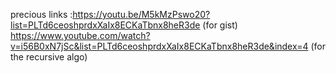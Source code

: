 precious links :https://youtu.be/M5kMzPswo20?list=PLTd6ceoshprdxXaIx8ECKaTbnx8heR3de (for gist)
https://www.youtube.com/watch?v=i56B0xN7jSc&list=PLTd6ceoshprdxXaIx8ECKaTbnx8heR3de&index=4 (for the recursive algo)
